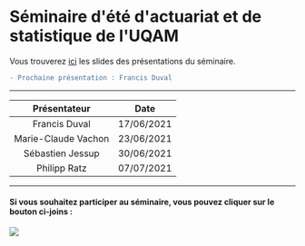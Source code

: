 



# Séminaire d'été d'actuariat et de statistique de l'UQAM
Vous trouverez [ici](Slides/) les slides des présentations du séminaire.

```diff
- Prochaine présentation : Francis Duval
```

---

**Présentateur** | **Date**
:---: | :---:
Francis Duval | 17/06/2021
Marie-Claude Vachon | 23/06/2021
Sébastien Jessup | 30/06/2021
Philipp Ratz | 07/07/2021

--- 

#### Si vous souhaitez participer au séminaire, vous pouvez cliquer sur le bouton ci-joins : 
<a href="mailto:gabriel.morin1109@outlook.com?
         cc=michaelides.marie@courrier.uqam.ca, guerin.helene@uqam.ca
         &subject=Participation au Séminaire d'été d'actuariat et de statistique de l'UQAM.
         "><img src="https://img.shields.io/badge/gmail-%23DD0031.svg?&style=for-the-badge&logo=gmail&logoColor=white"/></a>
         
         
<!--- 1. <a href = "Gabriel:gabriel.morin1109@outlook.com">Gabriel Morin</a>;
2. <a href = "Marie_Michaelides:michaelides.marie@courrier.uqam.ca">Marie Michaelides</a>; --->
